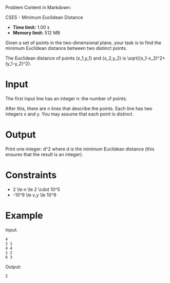 Problem Content in Markdown:


CSES \- Minimum Euclidean Distance




* **Time limit:** 1\.00 s
* **Memory limit:** 512 MB




Given a set of points in the two\-dimensional plane, your task is to find the minimum Euclidean distance between two distinct points.


The Euclidean distance of points (x\_1,y\_1\) and (x\_2,y\_2\) is \\sqrt{(x\_1\-x\_2\)^2\+(y\_1\-y\_2\)^2}.


Input
=====


The first input line has an integer n: the number of points.


After this, there are n lines that describe the points. Each line has two integers x and y. You may assume that each point is distinct.


Output
======


Print one integer: d^2 where d is the minimum Euclidean distance (this ensures that the result is an integer).


Constraints
===========


* 2 \\le n \\le 2 \\cdot 10^5
* \-10^9 \\le x,y \\le 10^9


Example
=======


Input:



```
4
2 1
4 4
1 2
6 3

```

Output:



```
2

```
 
